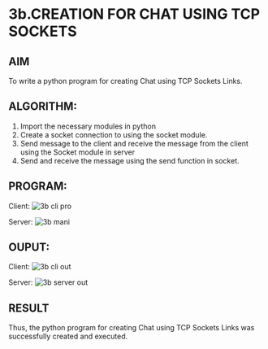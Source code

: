 # 3b.CREATION FOR CHAT USING TCP SOCKETS
## AIM
To write a python program for creating Chat using TCP Sockets Links.
## ALGORITHM:
1. Import the necessary modules in python
2. Create a socket connection to using the socket module.
3. Send message to the client and receive the message from the client using the Socket module in
 server
4. Send and receive the message using the send function in socket.
## PROGRAM:
Client:
![3b cli pro](https://github.com/MANISHA21SS/3b_CHAT_USING_TCP_SOCKETS/assets/147474298/2409c437-002a-4275-b905-07292885d924)

Server:
![3b mani](https://github.com/MANISHA21SS/3b_CHAT_USING_TCP_SOCKETS/assets/147474298/e906f33a-1700-494c-b2f9-8dfacca61759)

## OUPUT:
Client:
![3b cli out](https://github.com/MANISHA21SS/3b_CHAT_USING_TCP_SOCKETS/assets/147474298/5b8e9b3e-5946-441e-a7c3-43d0732c5274)

Server:
![3b server out](https://github.com/MANISHA21SS/3b_CHAT_USING_TCP_SOCKETS/assets/147474298/512be3c6-3d3f-4714-b241-afd2089549a0)

## RESULT
Thus, the python program for creating Chat using TCP Sockets Links was successfully 
created and executed.
